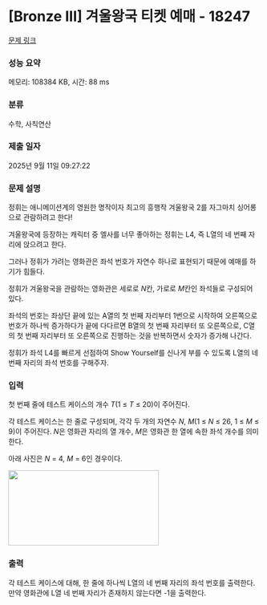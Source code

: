 # [Bronze III] 겨울왕국 티켓 예매 - 18247 

[문제 링크](https://www.acmicpc.net/problem/18247) 

### 성능 요약

메모리: 108384 KB, 시간: 88 ms

### 분류

수학, 사칙연산

### 제출 일자

2025년 9월 11일 09:27:22

### 문제 설명

<p>정휘는 애니메이션계의 영원한 명작이자 최고의 흥행작 겨울왕국 2를 자그마치 싱어롱으로 관람하려고 한다!</p>

<p>겨울왕국에 등장하는 캐릭터 중 엘사를 너무 좋아하는 정휘는 L4, 즉 L열의 네 번째 자리에 앉으려고 한다.</p>

<p>그러나 정휘가 가려는 영화관은 좌석 번호가 자연수 하나로 표현되기 때문에 예매를 하기가 힘들다.</p>

<p>정휘가 겨울왕국을 관람하는 영화관은 세로로 <em>N</em>칸, 가로로 <em>M</em>칸인 좌석들로 구성되어 있다. </p>

<p>좌석의 번호는 좌상단 끝에 있는 A열의 첫 번째 자리부터 1번으로 시작하여 오른쪽으로 번호가 하나씩 증가하다가 끝에 다다르면 B열의 첫 번째 자리부터 또 오른쪽으로, C열의 첫 번째 자리부터 또 오른쪽으로 진행하는 것을 반복하면서 숫자가 증가해 나간다.</p>

<p>정휘가 좌석 L4를 빠르게 선점하여 Show Yourself를 신나게 부를 수 있도록 L열의 네 번째 자리의 좌석 번호를 구해주자.</p>

### 입력 

 <p>첫 번째 줄에 테스트 케이스의 개수 <em>T</em>(1 ≤ <em>T</em> ≤ 20)이 주어진다.</p>

<p>각 테스트 케이스는 한 줄로 구성되며, 각각 두 개의 자연수 <em>N</em>, <em>M</em>(1 ≤ <em>N</em> ≤ 26, 1 ≤ <em>M</em> ≤ 9)이 주어진다. <em>N</em>은 영화관 자리의 열 개수, <em>M</em>은 영화관 한 열에 속한 좌석 개수를 의미한다.</p>

<p>아래 사진은 <em>N</em> = 4, <em>M</em> = 6인 경우이다.</p>

<p><img alt="" src="https://upload.acmicpc.net/2f8aa813-5fa1-4022-a3d6-55478030b9a2/-/preview/" style="height: 150px; width: 300px;"></p>

### 출력 

 <p>각 테스트 케이스에 대해, 한 줄에 하나씩 L열의 네 번째 자리의 좌석 번호를 출력한다. 만약 영화관에 L열 네 번째 자리가 존재하지 않는다면 -1을 출력한다.</p>

